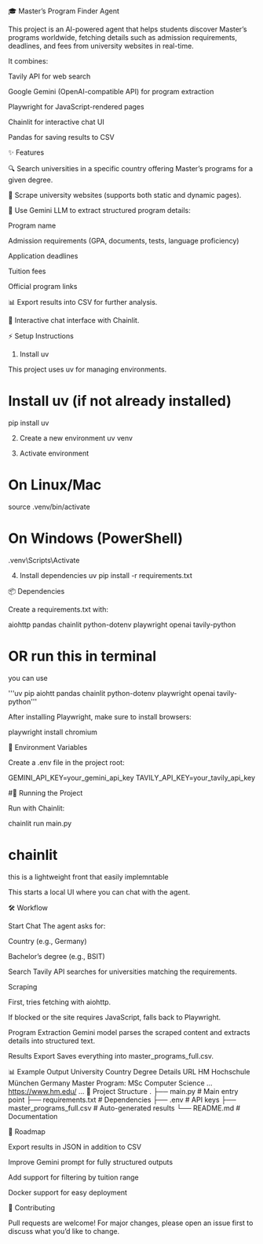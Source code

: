 🎓 Master’s Program Finder Agent

This project is an AI-powered agent that helps students discover Master’s programs worldwide, fetching details such as admission requirements, deadlines, and fees from university websites in real-time.

It combines:

Tavily API
 for web search

Google Gemini (OpenAI-compatible API)
 for program extraction

Playwright
 for JavaScript-rendered pages

Chainlit
 for interactive chat UI

Pandas for saving results to CSV

✨ Features

🔍 Search universities in a specific country offering Master’s programs for a given degree.

📄 Scrape university websites (supports both static and dynamic pages).

🤖 Use Gemini LLM to extract structured program details:

Program name

Admission requirements (GPA, documents, tests, language proficiency)

Application deadlines

Tuition fees

Official program links

📊 Export results into CSV for further analysis.

💬 Interactive chat interface with Chainlit.

⚡️ Setup Instructions
1. Install uv

This project uses uv
 for managing environments.

# Install uv (if not already installed)
pip install uv

2. Create a new environment
uv venv

3. Activate environment
# On Linux/Mac
source .venv/bin/activate

# On Windows (PowerShell)
.venv\Scripts\Activate

4. Install dependencies
uv pip install -r requirements.txt

📦 Dependencies

Create a requirements.txt with:

aiohttp
pandas
chainlit
python-dotenv
playwright
openai
tavily-python

# OR run this in terminal
you can use 

'''uv pip aiohtt pandas chainlit python-dotenv playwright openai tavily-python'''


After installing Playwright, make sure to install browsers:

playwright install chromium

🔑 Environment Variables

Create a .env file in the project root:

GEMINI_API_KEY=your_gemini_api_key
TAVILY_API_KEY=your_tavily_api_key

#🚀 Running the Project

Run with Chainlit:

chainlit run main.py
# chainlit 
this is a lightweight front that easily implemntable


This starts a local UI where you can chat with the agent.

🛠 Workflow

Start Chat
The agent asks for:

Country (e.g., Germany)

Bachelor’s degree (e.g., BSIT)

Search
Tavily API searches for universities matching the requirements.

Scraping

First, tries fetching with aiohttp.

If blocked or the site requires JavaScript, falls back to Playwright.

Program Extraction
Gemini model parses the scraped content and extracts details into structured text.

Results Export
Saves everything into master_programs_full.csv.

📊 Example Output
University	Country	Degree	Details	URL
HM Hochschule München	Germany	Master	Program: MSc Computer Science …	https://www.hm.edu/
...
🧩 Project Structure
.
├── main.py               # Main entry point
├── requirements.txt      # Dependencies
├── .env                  # API keys
├── master_programs_full.csv  # Auto-generated results
└── README.md             # Documentation

🔮 Roadmap

 Export results in JSON in addition to CSV

 Improve Gemini prompt for fully structured outputs

 Add support for filtering by tuition range

 Docker support for easy deployment

🤝 Contributing

Pull requests are welcome! For major changes, please open an issue first to discuss what you’d like to change.


